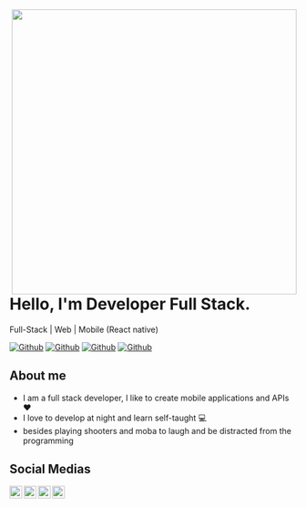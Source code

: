 <img align="right" width="500" height="500" src="https://github.com/NicolasOliva98/NicolasOliva98/blob/master/img/banner.png">

# Hello, I'm Developer Full Stack.
Full-Stack | Web | Mobile (React native)

[![Github](https://img.shields.io/github/followers/NicolasOliva98?style=social)](https://github.com/NicolasOliva98)
[![Github](https://img.shields.io/github/last-commit/NicolasOliva98/NicolasOliva98)](https://github.com/NicolasOliva98/NicolasOliva98)
[![Github](https://img.shields.io/github/stars/DamianRincon/NicolasOliva98?style=social)](https://github.com/NicolasOliva98/NicolasOliva98)
[![Github](https://img.shields.io/github/watchers/DamianRincon/NicolasOliva98?style=social)](https://github.com/NicolasOliva98/NicolasOliva98)

## About me

- I am a full stack developer, I like to create mobile applications and APIs ♥
- I love to develop at night and learn self-taught 💻
- besides playing shooters and moba to laugh and be distracted from the programming

## Social Medias

<a href="https://twitter.com/farkuuad">
  <img align="left" alt="damianrincondrc" width="22px" src="https://img.icons8.com/fluent/48/000000/twitter.png"/>
</a>
<a href="https://github.com/NicolasOliva98/">
  <img align="left" alt="Github" width="22px" src="https://img.icons8.com/fluent/48/000000/github.png"/>
</a>
<a href="https://www.instagram.com/tio_lord/">
  <img align="left" alt="Instagram" width="22px" src="https://img.icons8.com/nolan/64/instagram-new.png"/>
</a>
<a href="https://www.facebook.com/Lordfarkuuad">
  <img align="left" alt="Facebook" width="22px" src="https://img.icons8.com/android/24/000000/facebook.png"/>
</a>